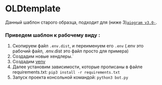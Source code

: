 # OLDtemplate

Данный шаблон старого образца,  подходит для (ниже 3)[`aiogram v3.0-`](https://github.com/aiogram/aiogram/tree/dev-3.x).

### Приведем шаблон к рабочему виду :
1. Скопируем файл `.env.dist`, и переименуем его `.env` (.env это рабочий файл, .env.dist это файл просто для примера)
2. Создадим новые хендлеры.`
3. Создадим  [venv](https://docs.python.org/3/library/venv.html)
4. Далее установим зависимости, которые прописаны в файле requirements.txt: `pip3 install -r requirements.txt`
5. Запуск проекта консольной командой: `python3 bot.py`

